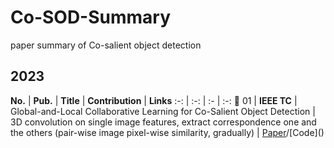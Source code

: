 # Co-SOD-Summary
paper summary of Co-salient object detection


## 2023     
**No.** | **Pub.** | **Title** | **Contribution** | **Links** 
:-: | :-: | :-  | :-: 
:triangular_flag_on_post: 01 | **IEEE TC** | Global-and-Local Collaborative Learning for Co-Salient Object Detection | 3D convolution on single image features, extract correspondence one and the others (pair-wise image pixel-wise similarity, gradually) | [Paper]([https://ieeexplore.ieee.org/abstract/document/10834569](https://ieeexplore.ieee.org/abstract/document/9837785#full-text-header))/[Code]()    
